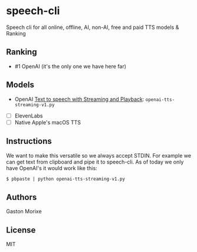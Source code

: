 # speech-cli
Speech cli for all online, offline, AI, non-AI, free and paid  TTS models & Ranking

## Ranking 

- #1 OpenAI (it's the only one we have here far)

## Models

- OpenAI [Text to speech with Streaming and Playback](https://platform.openai.com/docs/guides/text-to-speech): `openai-tts-streaming-v1.py`
- [ ] ElevenLabs
- [ ] Native Apple's macOS TTS

## Instructions
We want to make this versatile so we always accept STDIN. 
For example we can get text from clipboard and pipe it to speech-cli. 
As of today we only have OpenAI's it would work like this:

```bash
$ pbpaste | python openai-tts-streaming-v1.py
```

## Authors
Gaston Morixe

## License
MIT
